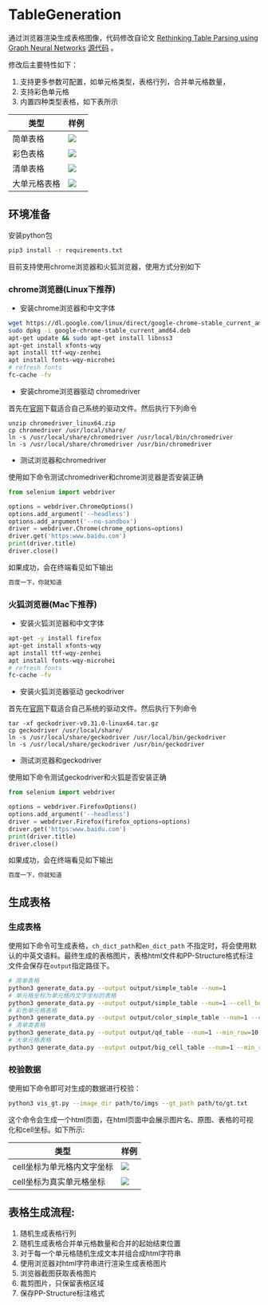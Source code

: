 # TableGeneration

通过浏览器渲染生成表格图像，代码修改自论文 [Rethinking Table Parsing using Graph Neural Networks](https://arxiv.org/pdf/1905.13391.pdf) [源代码](https://github.com/hassan-mahmood/TIES_DataGeneration) 。

修改后主要特性如下：

1. 支持更多参数可配置，如单元格类型，表格行列，合并单元格数量，
2. 支持彩色单元格
3. 内置四种类型表格，如下表所示

|类型|样例|
|---|---|
|简单表格|![](imgs/simple.jpg)|
|彩色表格|![](imgs/color.jpg)|
|清单表格|![](imgs/qd.jpg)|
|大单元格表格|![](imgs/big_cell.jpg)|

## 环境准备

安装python包

```bash
pip3 install -r requirements.txt
```

目前支持使用chrome浏览器和火狐浏览器，使用方式分别如下

### chrome浏览器(Linux下推荐)

- 安装chrome浏览器和中文字体

```bash
wget https://dl.google.com/linux/direct/google-chrome-stable_current_amd64.deb
sudo dpkg -i google-chrome-stable_current_amd64.deb
apt-get update && sudo apt-get install libnss3
apt-get install xfonts-wqy
apt install ttf-wqy-zenhei
apt install fonts-wqy-microhei
# refresh fonts
fc-cache -fv
```

- 安装chrome浏览器驱动 chromedriver

首先在[官网](https://chromedriver.chromium.org/downloads)下载适合自己系统的驱动文件。然后执行下列命令

```shell
unzip chromedriver_linux64.zip
cp chromedriver /usr/local/share/
ln -s /usr/local/share/chromedriver /usr/local/bin/chromedriver
ln -s /usr/local/share/chromedriver /usr/bin/chromedriver
```

- 测试浏览器和chromedriver

使用如下命令测试chromedriver和chrome浏览器是否安装正确

```python
from selenium import webdriver

options = webdriver.ChromeOptions()
options.add_argument('--headless')
options.add_argument('--no-sandbox')
driver = webdriver.Chrome(chrome_options=options)
driver.get('https:www.baidu.com')
print(driver.title)
driver.close()
```

如果成功，会在终端看见如下输出

```bash
百度一下，你就知道
```

### 火狐浏览器(Mac下推荐)

- 安装火狐浏览器和中文字体

```bash
apt-get -y install firefox
apt-get install xfonts-wqy
apt install ttf-wqy-zenhei
apt install fonts-wqy-microhei
# refresh fonts
fc-cache -fv
```

- 安装火狐浏览器驱动 geckodriver

首先在[官网](https://github.com/mozilla/geckodriver/releases/)下载适合自己系统的驱动文件。然后执行下列命令

```shell
tar -xf geckodriver-v0.31.0-linux64.tar.gz
cp geckodriver /usr/local/share/
ln -s /usr/local/share/geckodriver /usr/local/bin/geckodriver
ln -s /usr/local/share/geckodriver /usr/bin/geckodriver
```

- 测试浏览器和geckodriver

使用如下命令测试geckodriver和火狐是否安装正确

```python
from selenium import webdriver

options = webdriver.FirefoxOptions()
options.add_argument('--headless')
driver = webdriver.Firefox(firefox_options=options)
driver.get('https:www.baidu.com')
print(driver.title)
driver.close()
```

如果成功，会在终端看见如下输出

```bash
百度一下，你就知道
```

## 生成表格

### 生成表格

使用如下命令可生成表格，`ch_dict_path`和`en_dict_path`
不指定时，将会使用默认的中英文语料。最终生成的表格图片，表格html文件和PP-Structure格式标注文件会保存在`output`指定路径下。

```bash
# 简单表格
python3 generate_data.py --output output/simple_table --num=1
# 单元格坐标为单元格内文字坐标的表格
python3 generate_data.py --output output/simple_table --num=1 --cell_box_type='text'
# 彩色单元格表格
python3 generate_data.py --output output/color_simple_table --num=1 --color_prob=0.3
# 清单类表格
python3 generate_data.py --output output/qd_table --num=1 --min_row=10 --max_row=80 --min_col=4 --max_col=8 --min_txt_len=2 --max_txt_len=10 --max_span_row_count=3 --max_span_col_count=3 --max_span_value=20 --color_prob=0 --brower_width=1920 --brower_height=5000
# 大单元格表格
python3 generate_data.py --output output/big_cell_table --num=1 --min_row=6 --max_row=10 --min_col=4 --max_col=8 --min_txt_len=2 --max_txt_len=10 --max_span_row_count=3 --max_span_col_count=3 --max_span_value=10 --color_prob=0 --cell_max_width=100 --cell_max_height=100 --brower_width=1920 --brower_height=1920
```

### 校验数据

使用如下命令即可对生成的数据进行校验：

```bash
python3 vis_gt.py --image_dir path/to/imgs --gt_path path/to/gt.txt
```

这个命令会生成一个html页面，在html页面中会展示图片名、原图、表格的可视化和cell坐标。如下所示:

|类型|样例|
|---|---|
|cell坐标为单元格内文字坐标 | ![](imgs/sample.jpg) |
|cell坐标为真实单元格坐标 | ![](imgs/cell_box.jpg) |

## 表格生成流程:

1. 随机生成表格行列
2. 随机生成表格合并单元格数量和合并的起始结束位置
3. 对于每一个单元格随机生成文本并组合成html字符串
4. 使用浏览器对html字符串进行渲染生成表格图片
5. 浏览器截图获取表格图片
6. 裁剪图片，只保留表格区域
7. 保存PP-Structure标注格式
